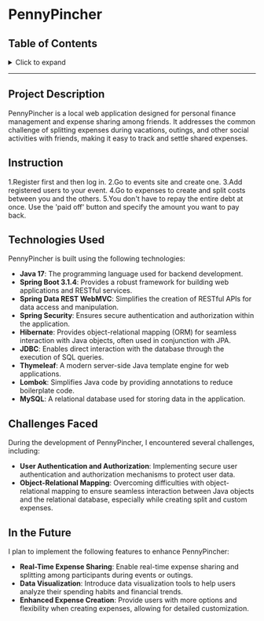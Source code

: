 # PennyPincher

## Table of Contents

<details>
<summary>Click to expand</summary>

- [Project Description](#project-description)
- [Instruction](#instruction)
- [Technologies Used](#technologies-used)
- [Challenges Faced](#challenges-faced)
- [In the Future](#in-the-future)

</details>

---

## Project Description

PennyPincher is a local web application designed for personal finance management and expense sharing among friends. It addresses the common challenge of splitting expenses during vacations, outings, and other social activities with friends, making it easy to track and settle shared expenses.

## Instruction
1.Register first and then log in.
2.Go to events site and create one.
3.Add registered users to your event.
4.Go to expenses to create and split costs between you and the others.
5.You don't have to repay the entire debt at once. Use the 'paid off' button and specify the amount you want to pay back.

## Technologies Used

PennyPincher is built using the following technologies:

- **Java 17**: The programming language used for backend development.
- **Spring Boot 3.1.4**: Provides a robust framework for building web applications and RESTful services.
- **Spring Data REST WebMVC**: Simplifies the creation of RESTful APIs for data access and manipulation.
- **Spring Security**: Ensures secure authentication and authorization within the application.
- **Hibernate**: Provides object-relational mapping (ORM) for seamless interaction with Java objects, often used in conjunction with JPA.
- **JDBC**: Enables direct interaction with the database through the execution of SQL queries.
- **Thymeleaf**: A modern server-side Java template engine for web applications.
- **Lombok**: Simplifies Java code by providing annotations to reduce boilerplate code.
- **MySQL**: A relational database used for storing data in the application.

## Challenges Faced

During the development of PennyPincher, I encountered several challenges, including:

- **User Authentication and Authorization**: Implementing secure user authentication and authorization mechanisms to protect user data.
- **Object-Relational Mapping**: Overcoming difficulties with object-relational mapping to ensure seamless interaction between Java objects and the relational database, especially while creating split and custom expenses.

## In the Future

I plan to implement the following features to enhance PennyPincher:

- **Real-Time Expense Sharing**: Enable real-time expense sharing and splitting among participants during events or outings.
- **Data Visualization**: Introduce data visualization tools to help users analyze their spending habits and financial trends.
- **Enhanced Expense Creation**: Provide users with more options and flexibility when creating expenses, allowing for detailed customization.






